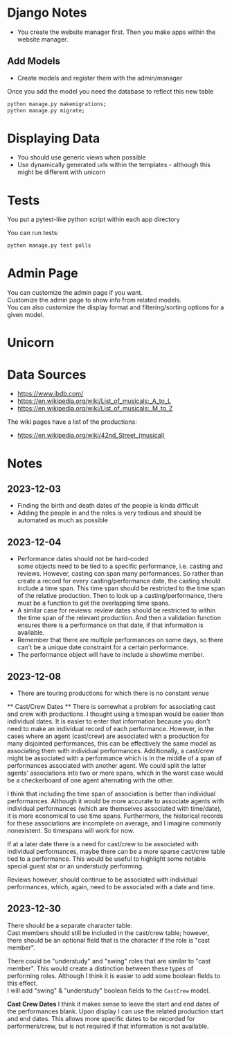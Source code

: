 # Django Notes

* You create the website manager first. Then you make apps within the website manager.

## Add Models 
* Create models and register them with the admin/manager

Once you add the model you need the database to reflect this new table
```bash
python manage.py makemigrations;
python manage.py migrate;
```


# Displaying Data
* You should use generic views when possible
* Use dynamically generated urls within the templates - although this might be different with unicorn


# Tests
You put a pytest-like python script within each app directory

You can run tests:
```bash
python manage.py test polls
```

# Admin Page
You can customize the admin page if you want.  
Customize the admin page to show info from related models.  
You can also customize the display format and filtering/sorting options for a given model.  

# Unicorn



# Data Sources
* https://www.ibdb.com/
* https://en.wikipedia.org/wiki/List_of_musicals:_A_to_L
* https://en.wikipedia.org/wiki/List_of_musicals:_M_to_Z

The wiki pages have a list of the productions:  
* https://en.wikipedia.org/wiki/42nd_Street_(musical)

# Notes
## 2023-12-03
* Finding the birth and death dates of the people is kinda difficult
* Adding the people in and the roles is very tedious and should be automated as much as possible

## 2023-12-04

* Performance dates should not be hard-coded  
some objects need to be tied to a specific performance, i.e. casting and reviews. However, casting can span many 
performances. So rather than create a record for every casting/performance date, the casting should include a time span.
This time span should be restricted to the time span of the relative production. Then to look up a casting/performance, there must be a function to get the overlapping time spans. 
* A similar case for reviews: review dates should be restricted to within the time span of the relevant production. And then a validation function ensures there is a performance on that date, if that information is available. 
* Remember that there are multiple performances on some days, so there can't be a unique date constraint for a certain performance.
* The performance object will have to include a showtime member.


## 2023-12-08
* There are touring productions for which there is no constant venue

** Cast/Crew Dates **
There is somewhat a problem for associating cast and crew with productions. I thought using a timespan would be easier 
than individual dates. It is easier to enter that information because you don't need to make an individual record of 
each performance. However, in the cases where an agent (cast/crew) are associated with a production for many disjointed 
performances, this can be effectively the same model as associating them with individual performances. Additionally, 
a cast/crew might be associated with a performance which is in the middle of a span of performances associated with 
another agent. We could split the latter agents' associations into two or more spans, which in the worst case would be a
checkerboard of one agent alternating with the other.

I think that including the time span of association is better than individual performances. Although it would be more 
accurate to associate agents with individual performances (which are themselves associated with time/date), it is more 
economical to use time spans. Furthermore, the historical records for these associations are incomplete on average, 
and I imagine commonly nonexistent. So timespans will work for now.

If at a later date there is a need for cast/crew to be associated with individual performances, maybe there can be a 
more sparse cast/crew table tied to a performance. This would be useful to highlight some notable special guest star or 
an understudy performing.

Reviews however, should continue to be associated with individual performances, which, again, need to be associated with
a date and time.

## 2023-12-30
There should be a separate character table.  
Cast members should still be included in the cast/crew table; however, there should be an optional field that is the 
character if the role is "cast member".

There could be "understudy" and "swing" roles that are similar to "cast member". This would create a distinction between
 these types of performing roles. Although I think it is easier to add some boolean fields to this effect.  
I will add "swing" & "understudy" boolean fields to the `CastCrew` model.

**Cast Crew Dates**
I think it makes sense to leave the start and end dates of the performances blank. Upon display I can use the related 
production start and end dates. This allows more specific dates to be recorded for performers/crew, but is not required 
if that information is not available.

